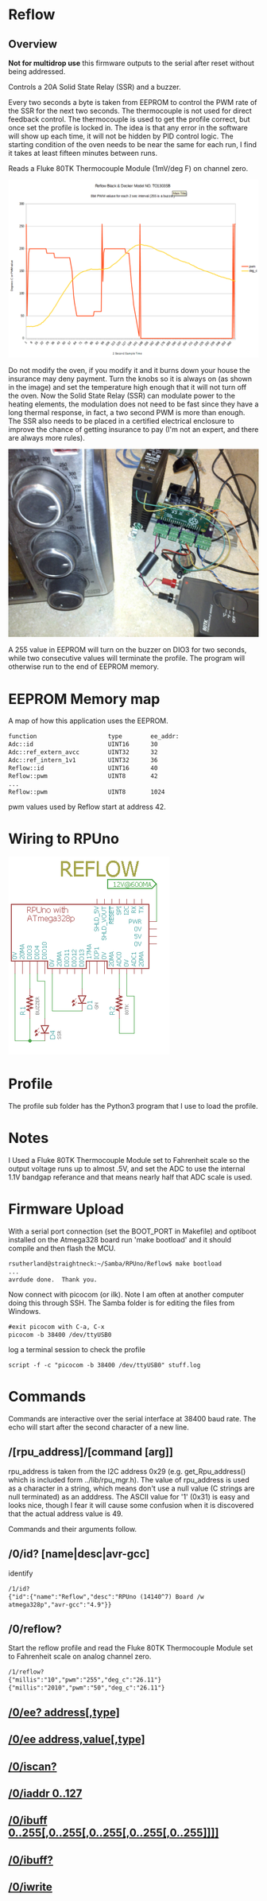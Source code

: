 # Reflow

## Overview

__Not for multidrop use__ this firmware outputs to the serial after reset without being addressed.

Controls a 20A Solid State Relay (SSR) and a buzzer. 

Every two seconds a byte is taken from EEPROM to control the PWM rate of the SSR for the next two seconds. The thermocouple is not used for direct feedback control. The thermocouple is used to get the profile correct, but once set the profile is locked in. The idea is that any error in the software will show up each time, it will not be hidden by PID control logic. The starting condition of the oven needs to be near the same for each run, I find it takes at least fifteen minutes between runs.

Reads a Fluke 80TK Thermocouple Module (1mV/deg F) on channel zero. 

![Profile](https://raw.githubusercontent.com/epccs/RPUno/master/Reflow/profile/walmartBD,160622.png "Profile for Black & Decker Model NO. TO1303SB")

Do not modify the oven, if you modify it and it burns down your house the insurance may deny payment. Turn the knobs so it is always on (as shown in the image) and set the temperature high enough that it will not turn off the oven. Now the Solid State Relay (SSR) can modulate power to the heating elements, the modulation does not need to be fast since they have a long thermal response, in fact, a two second PWM is more than enough. The SSR also needs to be placed in a certified electrical enclosure to improve the chance of getting insurance to pay (I'm not an expert, and there are always more rules). 

![Setup](https://raw.githubusercontent.com/epccs/RPUno/master/Reflow/profile/WalmartBD,TO1303SB.jpg "Setup of Black & Decker Model NO. TO1303SB")

A 255 value in EEPROM will turn on the buzzer on DIO3 for two seconds, while two consecutive values will terminate the profile. The program will otherwise run to the end of EEPROM memory.


# EEPROM Memory map 

A map of how this application uses the EEPROM. 

```
function                    type        ee_addr:
Adc::id                     UINT16      30
Adc::ref_extern_avcc        UINT32      32
Adc::ref_intern_1v1         UINT32      36
Reflow::id                  UINT16      40
Reflow::pwm                 UINT8       42
...
Reflow::pwm                 UINT8       1024
```

pwm values used by Reflow start at address 42.


# Wiring to RPUno

![Wiring](./Setup/ReflowWiring.png)


# Profile

The profile sub folder has the Python3 program that I use to load the profile. 


# Notes

I Used a Fluke 80TK Thermocouple Module set to Fahrenheit scale so the output voltage runs up to almost .5V, and set the ADC to use the internal 1.1V bandgap referance and that means nearly half that ADC scale is used. 


# Firmware Upload

With a serial port connection (set the BOOT_PORT in Makefile) and optiboot installed on the Atmega328 board run 'make bootload' and it should compile and then flash the MCU.

``` 
rsutherland@straightneck:~/Samba/RPUno/Reflow$ make bootload
...
avrdude done.  Thank you.
``` 

Now connect with picocom (or ilk). Note I am often at another computer doing this through SSH. The Samba folder is for editing the files from Windows.

``` 
#exit picocom with C-a, C-x
picocom -b 38400 /dev/ttyUSB0
``` 

log a terminal session to check the profile

``` 
script -f -c "picocom -b 38400 /dev/ttyUSB0" stuff.log
``` 


# Commands

Commands are interactive over the serial interface at 38400 baud rate. The echo will start after the second character of a new line. 


## /\[rpu_address\]/\[command \[arg\]\]

rpu_address is taken from the I2C address 0x29 (e.g. get_Rpu_address() which is included form ../lib/rpu_mgr.h). The value of rpu_address is used as a character in a string, which means don't use a null value (C strings are null terminated) as an adddress. The ASCII value for '1' (0x31) is easy and looks nice, though I fear it will cause some confusion when it is discovered that the actual address value is 49.

Commands and their arguments follow.

## /0/id? \[name|desc|avr-gcc\]

identify 

``` 
/1/id?
{"id":{"name":"Reflow","desc":"RPUno (14140^7) Board /w atmega328p","avr-gcc":"4.9"}}
```

## /0/reflow?

Start the reflow profile and read the Fluke 80TK Thermocouple Module set to Fahrenheit scale on analog channel zero.

``` 
/1/reflow?
{"millis":"10","pwm":"255","deg_c":"26.11"}
{"millis":"2010","pwm":"50","deg_c":"26.11"}
```

## [/0/ee? address\[,type\]](../Eeprom#0ee-addresstype)


## [/0/ee address,value\[,type\]](../Eeprom#0ee-addressvaluetype)


## [/0/iscan?](../i2c-debug#0iscan)


## [/0/iaddr 0..127](../i2c-debug#0iaddr-0127)


## [/0/ibuff 0..255\[,0..255\[,0..255\[,0..255\[,0..255\]\]\]\]](../i2c-debug#0ibuff-02550255025502550255)


## [/0/ibuff?](../i2c-debug#0ibuff)


## [/0/iwrite](../i2c-debug#0iwrite)